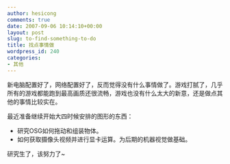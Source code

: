 ```yaml
---
author: hesicong
comments: true
date: 2007-09-06 10:14:10+00:00
layout: post
slug: to-find-something-to-do
title: 找点事情做
wordpress_id: 240
categories:
- 其他
---
```


新电脑配置好了，网络配置好了，反而觉得没有什么事情做了。游戏打腻了，几乎所有的游戏都能跑到最高画质还很流畅，游戏也没有什么太大的新意，还是做点其他的事情比较实在。

最近准备继续开始大四时候安排的图形的东西：

* 研究OSG如何拖动和组装物体。
* 如何获取摄像头视频并进行显卡运算。为后期的机器视觉做基础。

研究生了，该努力了~
